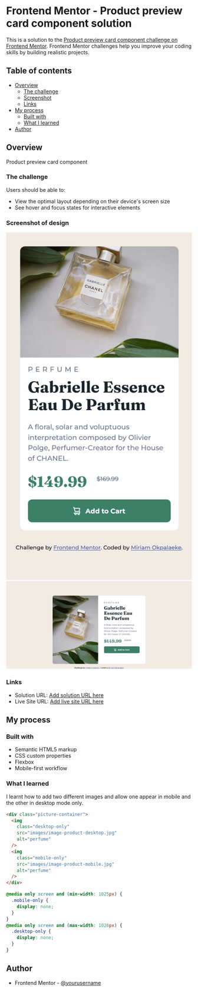 # Frontend Mentor - Product preview card component solution

This is a solution to the [Product preview card component challenge on Frontend Mentor](https://www.frontendmentor.io/challenges/product-preview-card-component-GO7UmttRfa). Frontend Mentor challenges help you improve your coding skills by building realistic projects.

## Table of contents

- [Overview](#overview)
  - [The challenge](#the-challenge)
  - [Screenshot](#screenshot)
  - [Links](#links)
- [My process](#my-process)
  - [Built with](#built-with)
  - [What I learned](#what-i-learned)
- [Author](#author)

## Overview

Product preview card component

### The challenge

Users should be able to:

- View the optimal layout depending on their device's screen size
- See hover and focus states for interactive elements

### Screenshot of design

![mobile view screenshot](design/Screenshot%202023-01-24%20at%2014-08-19%20Frontend%20Mentor%20Product%20preview%20card%20component.png)
![Desktop view](design/Screenshot%202023-01-24%20at%2014-09-10%20Frontend%20Mentor%20Product%20preview%20card%20component.png)

### Links

- Solution URL: [Add solution URL here](https://your-solution-url.com)
- Live Site URL: [Add live site URL here](https://your-live-site-url.com)

## My process

### Built with

- Semantic HTML5 markup
- CSS custom properties
- Flexbox
- Mobile-first workflow

### What I learned

I learnt how to add two different images and allow one appear in mobile and the other in desktop mode only.

```html
<div class="picture-container">
  <img
    class="desktop-only"
    src="images/image-product-desktop.jpg"
    alt="perfume"
  />
  <img
    class="mobile-only"
    src="images/image-product-mobile.jpg"
    alt="perfume"
  />
</div>
```

```css
@media only screen and (min-width: 1025px) {
  .mobile-only {
    display: none;
  }
}
@media only screen and (max-width: 1026px) {
  .desktop-only {
    display: none;
  }
}
```

## Author

- Frontend Mentor - [@yourusername](https://www.frontendmentor.io/profile/MiriamOkpalaeke)

